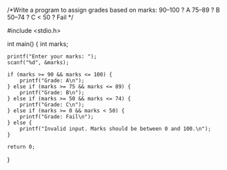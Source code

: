 /*Write a program to assign grades based on marks:
	90–100 ? A
	75–89 ? B
	50–74 ? C
	< 50 ? Fail		*/

#include <stdio.h>

int main() {
    int marks;

    printf("Enter your marks: ");
    scanf("%d", &marks);

    if (marks >= 90 && marks <= 100) {
        printf("Grade: A\n");
    } else if (marks >= 75 && marks <= 89) {
        printf("Grade: B\n");
    } else if (marks >= 50 && marks <= 74) {
        printf("Grade: C\n");
    } else if (marks >= 0 && marks < 50) {
        printf("Grade: Fail\n");
    } else {
        printf("Invalid input. Marks should be between 0 and 100.\n");
    }

    return 0;
}
